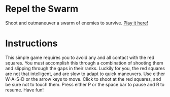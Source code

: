 # Repel the Swarm
Shoot and outmaneuver a swarm of enemies to survive. [Play it here!](dioxbow.github.io/repel-the-swarm)

# Instructions
This simple game requires you to avoid any and all contact with the red squares. You must accomplish this through a combination of shooting them and slipping through the gaps in their ranks. Luckily for you, the red squares are not that intelligent, and are slow to adapt to quick maneuvers. Use either W-A-S-D or the arrow keys to move. Click to shoot at the red squares, and be sure not to touch them. Press either P or the space bar to pause and R to resume. Have fun!
